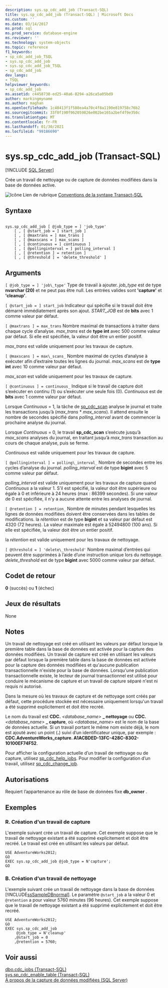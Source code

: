 ```yaml
---
description: sys.sp_cdc_add_job (Transact-SQL)
title: sys.sp_cdc_add_job (Transact-SQL) | Microsoft Docs
ms.custom: ''
ms.date: 03/14/2017
ms.prod: sql
ms.prod_service: database-engine
ms.reviewer: ''
ms.technology: system-objects
ms.topic: reference
f1_keywords:
- sp_cdc_add_job_TSQL
- sys.sp_cdc_add_job
- sys.sp_cdc_add_job_TSQL
- sp_cdc_add_job
dev_langs:
- TSQL
helpviewer_keywords:
- sp_cdc_add_job
ms.assetid: c4458738-ed25-40a6-8294-a26ca5a05bd9
author: markingmyname
ms.author: maghan
ms.openlocfilehash: 1c48413f1f588ea4a70c4f8a1190e819758c76b2
ms.sourcegitcommit: 33f0f190f962059826e002be165a2bef4f9e350c
ms.translationtype: MT
ms.contentlocale: fr-FR
ms.lasthandoff: 01/30/2021
ms.locfileid: "99186690"
---
```

# <a name="syssp_cdc_add_job-transact-sql"></a>sys.sp_cdc_add_job (Transact-SQL)
[!INCLUDE [SQL Server](../../includes/applies-to-version/sqlserver.md)]

  Crée un travail de nettoyage ou de capture de données modifiées dans la base de données active.  
  
 ![Icône Lien de rubrique](../../database-engine/configure-windows/media/topic-link.gif "Icône du lien de rubrique") [Conventions de la syntaxe Transact-SQL](../../t-sql/language-elements/transact-sql-syntax-conventions-transact-sql.md)  
  
## <a name="syntax"></a>Syntaxe  
  
```  
  
sys.sp_cdc_add_job [ @job_type = ] 'job_type'  
    [ , [ @start_job = ] start_job ]   
    [ , [ @maxtrans = ] max_trans ]   
    [ , [ @maxscans = ] max_scans ]   
    [ , [ @continuous = ] continuous ]   
    [ , [ @pollinginterval = ] polling_interval ]   
    [ , [ @retention ] = retention ]   
    [ , [ @threshold ] = 'delete_threshold' ]  
```  
  
## <a name="arguments"></a>Arguments  
`[ @job_type = ] 'job\_type'` Type de travail à ajouter. *job_type* est de type **nvarchar (20)** et ne peut pas être null. Les entrées valides sont **'capture'** et **'cleanup'**.  
  
`[ @start_job = ] start_job` Indicateur qui spécifie si le travail doit être démarré immédiatement après son ajout. *START_JOB* est de **bits** avec 1 comme valeur par défaut.  
  
`[ @maxtrans ] = max_trans` Nombre maximal de transactions à traiter dans chaque cycle d’analyse. *max_trans* est de **type int** avec 500 comme valeur par défaut. Si elle est spécifiée, la valeur doit être un entier positif.  
  
 *max_trans* est valide uniquement pour les travaux de capture.  
  
`[ @maxscans ] = max\_scans_` Nombre maximal de cycles d’analyse à exécuter afin d’extraire toutes les lignes du journal. *max_scans* est de **type int** avec 10 comme valeur par défaut.  
  
 *max_scan* est valide uniquement pour les travaux de capture.  
  
`[ @continuous ] = continuous_` Indique si le travail de capture doit s’exécuter en continu (1) ou s’exécuter une seule fois (0). *Continuous* est de **bits** avec 1 comme valeur par défaut.  
  
 Lorsque *Continuous* = 1, la tâche de [sp_cdc_scan](../../relational-databases/system-stored-procedures/sys-sp-cdc-scan-transact-sql.md) analyse le journal et traite les transactions jusqu’à (*max_trans* \* *max_scans*). Il attend ensuite le nombre de secondes spécifié dans *polling_interval* avant de commencer la prochaine analyse du journal.  
  
 Lorsque *Continuous* = 0, le travail **sp_cdc_scan** s’exécute jusqu’à *max_scans* analyses du journal, en traitant jusqu’à *max_trans* transaction au cours de chaque analyse, puis se ferme.  
  
 *Continuous* est valide uniquement pour les travaux de capture.  
  
`[ @pollinginterval ] = polling\_interval_` Nombre de secondes entre les cycles d’analyse du journal. *polling_interval* est de type **bigint** avec 5 comme valeur par défaut.  
  
 *polling_interval* est valide uniquement pour les travaux de capture quand *Continuous* a la valeur 1. S’il est spécifié, la valeur doit être supérieure ou égale à 0 et inférieure à 24 heures (max : 86399 secondes). Si une valeur de 0 est spécifiée, il n'y a aucune attente entre les analyses de journal.  
  
`[ @retention ] = retention_` Nombre de minutes pendant lesquelles les lignes de données modifiées doivent être conservées dans les tables de modifications. la *rétention* est de type **bigint** et sa valeur par défaut est 4320 (72 heures). La valeur maximale est égale à 52494800 (100 ans). Si elle est spécifiée, la valeur doit être un entier positif.  
  
 la *rétention* est valide uniquement pour les travaux de nettoyage.  
  
`[ @threshold = ] 'delete\_threshold'` Nombre maximal d’entrées qui peuvent être supprimées à l’aide d’une instruction unique lors du nettoyage. *delete_threshold* est de type **bigint** avec 5000 comme valeur par défaut.  
  
## <a name="return-code-values"></a>Codet de retour  
 **0** (succès) ou **1** (échec)  
  
## <a name="result-sets"></a>Jeux de résultats  
 None  
  
## <a name="remarks"></a>Notes  
 Un travail de nettoyage est créé en utilisant les valeurs par défaut lorsque la première table dans la base de données est activée pour la capture des données modifiées. Un travail de capture est créé en utilisant les valeurs par défaut lorsque la première table dans la base de données est activée pour la capture des données modifiées et qu'aucune publication transactionnelle n'existe pour la base de données. Lorsqu'une publication transactionnelle existe, le lecteur de journal transactionnel est utilisé pour conduire le mécanisme de capture et un travail de capture séparé n'est ni requis ni autorisé.  
  
 Dans la mesure où les travaux de capture et de nettoyage sont créés par défaut, cette procédure stockée est nécessaire uniquement lorsqu'un travail a été supprimé explicitement et doit être recréé.  
  
 Le nom du travail est **CDC.** _\<database\_name\>_ **\_ nettoyage** ou **CDC.** _\<database\_name\>_ **\_ capture**, où *<database_name>* est le nom de la base de données actuelle. Si un travail portant le même nom existe déjà, le nom est ajouté avec un point (**.**) suivi d’un identificateur unique, par exemple : **CDC.AdventureWorks_capture. A1ACBDED-13FC-428C-8302-10100EF74F52**.  
  
 Pour afficher la configuration actuelle d’un travail de nettoyage ou de capture, utilisez [sp_cdc_help_jobs](../../relational-databases/system-stored-procedures/sys-sp-cdc-help-jobs-transact-sql.md). Pour modifier la configuration d’un travail, utilisez [sp_cdc_change_job](../../relational-databases/system-stored-procedures/sys-sp-cdc-change-job-transact-sql.md).  
  
## <a name="permissions"></a>Autorisations  
 Requiert l’appartenance au rôle de base de données fixe **db_owner** .  
  
## <a name="examples"></a>Exemples  
  
### <a name="a-creating-a-capture-job"></a>R. Création d'un travail de capture  
 L'exemple suivant crée un travail de capture. Cet exemple suppose que le travail de nettoyage existant a été supprimé explicitement et doit être recréé. Le travail est créé en utilisant les valeurs par défaut.  
  
```  
USE AdventureWorks2012;  
GO  
EXEC sys.sp_cdc_add_job @job_type = N'capture';  
GO  
```  
  
### <a name="b-creating-a-cleanup-job"></a>B. Création d'un travail de nettoyage  
 L'exemple suivant crée un travail de nettoyage dans la base de données [!INCLUDE[ssSampleDBnormal](../../includes/sssampledbnormal-md.md)]. Le paramètre `@start_job` a la valeur 0 et `@retention` a pour valeur 5760 minutes (96 heures). Cet exemple suppose que le travail de nettoyage existant a été supprimé explicitement et doit être recréé.  
  
```  
USE AdventureWorks2012;  
GO  
EXEC sys.sp_cdc_add_job  
     @job_type = N'cleanup'  
    ,@start_job = 0  
    ,@retention = 5760;  
```  
  
## <a name="see-also"></a>Voir aussi  
 [dbo.cdc_jobs &#40;Transact-SQL&#41;](../../relational-databases/system-tables/dbo-cdc-jobs-transact-sql.md)   
 [sys.sp_cdc_enable_table &#40;Transact-SQL&#41;](../../relational-databases/system-stored-procedures/sys-sp-cdc-enable-table-transact-sql.md)   
 [À propos de la capture de données modifiées &#40;SQL Server&#41;](../../relational-databases/track-changes/about-change-data-capture-sql-server.md)  
  
  
